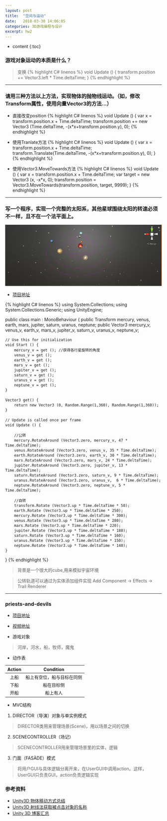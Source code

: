 ```yaml
---
layout: post
title:  "空间与运动"
date:   2018-03-30 14:06:05
categories: 3D游戏编程与设计
excerpt: hw2
---
```


* content
{:toc}

### 游戏对象运动的本质是什么？

>变换
{% highlight C# linenos %}
void Update () {
	transform.position += Vector3.left * Time.deltaTime;
}
{% endhighlight %}

---

### 请用三种方法以上方法，实现物体的抛物线运动。（如，修改Transform属性，使用向量Vector3的方法…）

* 直接改变position
{% highlight C# linenos %}
void Update () {
	var x = transform.position.x + Time.deltaTime;
	transform.position += new Vector3 (Time.deltaTime, -(x*x+transform.position.y), 0);
{% endhighlight %}

* 使用Tranlate方法
{% highlight C# linenos %}
void Update () {
	var x = transform.position.x + Time.deltaTime;
	transform.Translate(Time.deltaTime, -(x*x+transform.position.y), 0);
}
{% endhighlight %}

* 使用Vector3.MoveTowards方法
{% highlight C# linenos %}
void Update () {
    var x = transform.position.x + Time.deltaTime;
	var target = new Vector3 (x, -x*x, 0);
	transform.position = Vector3.MoveTowards(transform.position, target, 9999);
}
{% endhighlight %}

---

### 写一个程序，实现一个完整的太阳系，其他星球围绕太阳的转速必须不一样，且不在一个法平面上。
![Image text](https://raw.githubusercontent.com/Lyrix28/Lyrix28.github.io/master/assets/Pictures/solarsystem.png)

* [项目地址](https://github.com/Lyrix28/Lyrix28.github.io/tree/master/assets/UnityProject/hw2)

{% highlight C# linenos %}
using System.Collections;
using System.Collections.Generic;
using UnityEngine;

public class main : MonoBehaviour {
	public Transform mercury, venus, earth, mars, jupiter, saturn, uranus, neptune;
	public Vector3 mercury_v, venus_v, earth_v, mars_v, jupiter_v, saturn_v, uranus_v, neptune_v;

	// Use this for initialization
	void Start () {
		mercury_v = get (); //获得各行星旋转的角度
		venus_v = get ();
		earth_v = get ();
		mars_v = get ();
		jupiter_v = get ();
		saturn_v = get ();
		uranus_v = get ();
		neptune_v = get ();
	}

	Vector3 get() {
		return new Vector3 (0, Random.Range(1,360), Random.Range(1,360));
	}

	// Update is called once per frame
	void Update () {

		//公转
		mercury.RotateAround (Vector3.zero, mercury_v, 47 * Time.deltaTime);
		venus.RotateAround (Vector3.zero, venus_v, 35 * Time.deltaTime);
		earth.RotateAround (Vector3.zero, earth_v, 30 * Time.deltaTime);
		mars.RotateAround (Vector3.zero, mars_v, 24 * Time.deltaTime);
		jupiter.RotateAround (Vector3.zero, jupiter_v, 13 * Time.deltaTime);
		saturn.RotateAround (Vector3.zero, saturn_v, 9 * Time.deltaTime);
		uranus.RotateAround (Vector3.zero, uranus_v,  6 * Time.deltaTime);
		neptune.RotateAround (Vector3.zero, neptune_v, 5 * Time.deltaTime);

		//自转
		transform.Rotate (Vector3.up * Time.deltaTime * 50);
        earth.Rotate (Vector3.up * Time.deltaTime * 250);
        mercury.Rotate (Vector3.up * Time.deltaTime * 300);
        venus.Rotate (Vector3.up * Time.deltaTime * 280);
        mars.Rotate (Vector3.up * Time.deltaTime * 220);
        jupiter.Rotate (Vector3.up * Time.deltaTime * 180);
        saturn.Rotate (Vector3.up * Time.deltaTime * 160);
        uranus.Rotate (Vector3.up * Time.deltaTime * 150);
        neptune.Rotate (Vector3.up * Time.deltaTime * 140);
	}
}
{% endhighlight %}

> 背景是一个很大的cube,用来模拟宇宙环境

> 公转轨道可以通过为实体添加组件实现 Add Component -> Effects -> Trail Renderer

---

### priests-and-devils

* [项目地址](https://github.com/Lyrix28/Lyrix28.github.io/tree/master/assets/UnityProject/hw2)
* [视频地址](https://github.com/Lyrix28/Lyrix28.github.io/blob/master/assets/Videos/hw2.mp4)

* 游戏对象
> 河岸，河水，船，牧师，魔鬼

* 动作表

| Action | Condition |
|:------:|:---------:|
| 上船 | 船上有空位，船与目标在同侧 |
| 下船 | 船在目标侧 |
| 开船 | 船上有人 |


* MVC结构
1. DIRECTOR（导演）对象与单实例模式
> DIRECTOR类用来管理场景(Scene)，用以场景之间的切换
2. SCENECONTROLLER（场记）
> SCENECONTROLLER用来管理场景里的实体，逻辑
3. 门面（FASÀDE）模式 
> 将用户GUI与具体逻辑分离开来，在UserGUI中调用action。这样，UserGUI只负责GUI，action负责逻辑实现

### 参考资料

* [Unity3D 物体移动方式总结](https://blog.csdn.net/myarrow/article/details/45846567)
* [Unity3D 射线法获取被点击对象的名称](https://blog.csdn.net/weiming8517/article/details/52854220)
* [Unity 3D 博客汇总](https://blog.csdn.net/pmlpml/article/details/72236930)